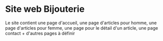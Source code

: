 # Site web Bijouterie

Le site contient une page d'accueil, une page d'articles pour homme, une page d'articles pour femme, une page pour le détail d'un article, une page contact + d'autres pages à définir